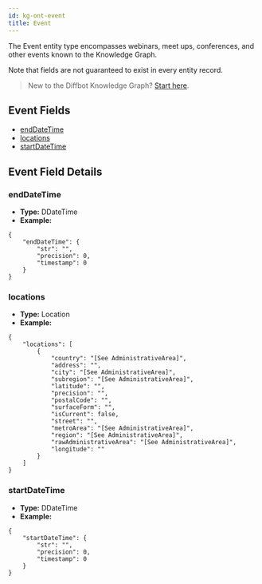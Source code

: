 ```yaml
---
id: kg-ont-event
title: Event
---
```


The Event entity type encompasses webinars, meet ups, conferences, and other events known to the Knowledge Graph. 

Note that fields are not guaranteed to exist in every entity record.

>New to the Diffbot Knowledge Graph? [Start here](dql-quickstart).

## Event Fields
* [endDateTime](#enddatetime) 
* [locations](#locations) 
* [startDateTime](#startdatetime) 

## Event Field Details

### endDateTime
  
* **Type:** DDateTime
* **Example:**
```
{
	"endDateTime": {
		"str": "",
		"precision": 0,
		"timestamp": 0
	}
}
```
### locations
  
* **Type:** Location
* **Example:**
```
{
	"locations": [
		{
			"country": "[See AdministrativeArea]",
			"address": "",
			"city": "[See AdministrativeArea]",
			"subregion": "[See AdministrativeArea]",
			"latitude": "",
			"precision": "",
			"postalCode": "",
			"surfaceForm": "",
			"isCurrent": false,
			"street": "",
			"metroArea": "[See AdministrativeArea]",
			"region": "[See AdministrativeArea]",
			"rawAdministrativeArea": "[See AdministrativeArea]",
			"longitude": ""
		}
	]
}
```
### startDateTime
  
* **Type:** DDateTime
* **Example:**
```
{
	"startDateTime": {
		"str": "",
		"precision": 0,
		"timestamp": 0
	}
}
```
